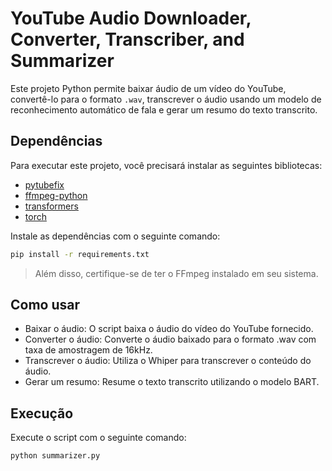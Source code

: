 # YouTube Audio Downloader, Converter, Transcriber, and Summarizer

Este projeto Python permite baixar áudio de um vídeo do YouTube, convertê-lo para o formato `.wav`, transcrever o áudio usando um modelo de reconhecimento automático de fala e gerar um resumo do texto transcrito.

## Dependências

Para executar este projeto, você precisará instalar as seguintes bibliotecas:

- [pytubefix](https://pypi.org/project/pytubefix/)
- [ffmpeg-python](https://pypi.org/project/ffmpeg-python/)
- [transformers](https://huggingface.co/transformers/)
- [torch](https://pytorch.org/get-started/locally/)

Instale as dependências com o seguinte comando:

```bash
pip install -r requirements.txt
````

> Além disso, certifique-se de ter o FFmpeg instalado em seu sistema.

## Como usar
+ Baixar o áudio: O script baixa o áudio do vídeo do YouTube fornecido.
+ Converter o áudio: Converte o áudio baixado para o formato .wav com taxa de amostragem de 16kHz.
+ Transcrever o áudio: Utiliza o Whiper para transcrever o conteúdo do áudio.
+ Gerar um resumo: Resume o texto transcrito utilizando o modelo BART.

## Execução
Execute o script com o seguinte comando:

````bash
python summarizer.py
```` 
